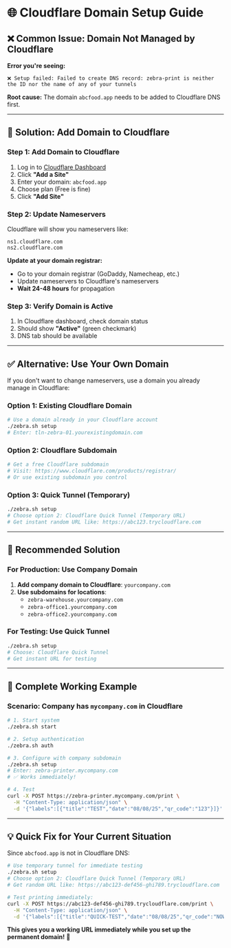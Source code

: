 # 🌐 Cloudflare Domain Setup Guide

## ❌ **Common Issue: Domain Not Managed by Cloudflare**

**Error you're seeing:**
```
❌ Setup failed: Failed to create DNS record: zebra-print is neither 
the ID nor the name of any of your tunnels
```

**Root cause:** The domain `abcfood.app` needs to be added to Cloudflare DNS first.

---

## 🔧 **Solution: Add Domain to Cloudflare**

### **Step 1: Add Domain to Cloudflare**
1. Log in to [Cloudflare Dashboard](https://dash.cloudflare.com)
2. Click **"Add a Site"**
3. Enter your domain: `abcfood.app`
4. Choose plan (Free is fine)
5. Click **"Add Site"**

### **Step 2: Update Nameservers**
Cloudflare will show you nameservers like:
```
ns1.cloudflare.com
ns2.cloudflare.com
```

**Update at your domain registrar:**
- Go to your domain registrar (GoDaddy, Namecheap, etc.)
- Update nameservers to Cloudflare's nameservers
- **Wait 24-48 hours** for propagation

### **Step 3: Verify Domain is Active**
1. In Cloudflare dashboard, check domain status
2. Should show **"Active"** (green checkmark)
3. DNS tab should be available

---

## ✅ **Alternative: Use Your Own Domain**

If you don't want to change nameservers, use a domain you already manage in Cloudflare:

### **Option 1: Existing Cloudflare Domain**
```bash
# Use a domain already in your Cloudflare account
./zebra.sh setup
# Enter: tln-zebra-01.yourexistingdomain.com
```

### **Option 2: Cloudflare Subdomain**
```bash
# Get a free Cloudflare subdomain
# Visit: https://www.cloudflare.com/products/registrar/
# Or use existing subdomain you control
```

### **Option 3: Quick Tunnel (Temporary)**
```bash
./zebra.sh setup
# Choose option 2: Cloudflare Quick Tunnel (Temporary URL)
# Get instant random URL like: https://abc123.trycloudflare.com
```

---

## 🎯 **Recommended Solution**

### **For Production: Use Company Domain**
1. **Add company domain to Cloudflare**: `yourcompany.com`
2. **Use subdomains for locations**: 
   - `zebra-warehouse.yourcompany.com`
   - `zebra-office1.yourcompany.com`
   - `zebra-office2.yourcompany.com`

### **For Testing: Use Quick Tunnel**
```bash
./zebra.sh setup
# Choose: Cloudflare Quick Tunnel
# Get instant URL for testing
```

---

## 🚀 **Complete Working Example**

### **Scenario: Company has `mycompany.com` in Cloudflare**
```bash
# 1. Start system
./zebra.sh start

# 2. Setup authentication  
./zebra.sh auth

# 3. Configure with company subdomain
./zebra.sh setup
# Enter: zebra-printer.mycompany.com
# ✅ Works immediately!

# 4. Test
curl -X POST https://zebra-printer.mycompany.com/print \
  -H "Content-Type: application/json" \
  -d '{"labels":[{"title":"TEST","date":"08/08/25","qr_code":"123"}]}'
```

---

## 💡 **Quick Fix for Your Current Situation**

Since `abcfood.app` is not in Cloudflare DNS:

```bash
# Use temporary tunnel for immediate testing
./zebra.sh setup
# Choose option 2: Cloudflare Quick Tunnel (Temporary URL)
# Get random URL like: https://abc123-def456-ghi789.trycloudflare.com

# Test printing immediately:
curl -X POST https://abc123-def456-ghi789.trycloudflare.com/print \
  -H "Content-Type: application/json" \
  -d '{"labels":[{"title":"QUICK-TEST","date":"08/08/25","qr_code":"NOW"}]}'
```

**This gives you a working URL immediately while you set up the permanent domain!** 🎉